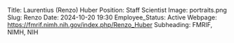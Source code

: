 Title: Laurentius (Renzo) Huber
Position: Staff Scientist
Image: portraits.png
Slug: Renzo
Date: 2024-10-20 19:30
Employee_Status: Active
Webpage: https://fmrif.nimh.nih.gov/index.php/Renzo_Huber
Subheading: FMRIF, NIMH, NIH